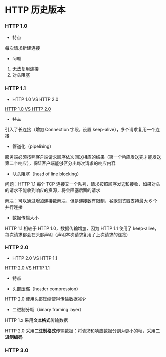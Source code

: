 # HTTP 历史版本


### HTTP 1.0

* 特点

每次请求新建连接


* 问题

1. 无法复用连接
2. 对头阻塞


### HTTP 1.1

* HTTP 1.0 VS HTTP 2.0

[HTTP 1.0 VS HTTP 2.0](HTTP%201.0%20和%20HTTP%201.1.png)


* 特点

引入了长连接（增加 Connection 字段，设置 keep-alive），多个请求复用一个连接


* 管道化（pipelining）

服务端必须按照客户端请求顺序依次回送相应的结果（第一个响应发送完才能发送第二个响应），保证客户端能够区分出每次请求的响应内容


* 队头阻塞（head of line blocking）

问题：HTTP 1.1 每个 TCP 连接又一个队列，请求按照顺序发送和接收，如果对头的请求不能收到响应的资源，将会阻塞后面的请求

解决：可以通过增加连接数解决，但是连接数有限制，谷歌浏览器支持最大 6 个并行连接


* 数据传输大小

HTTP 1.1 相较于 HTTP 1.0，数据传输增加，因为 HTTP 1.1 使用了 keep-alive，每次请求都会在头部声明（声明本次请求复用了上次请求的连接）


### HTTP 2.0

* HTTP 2.0 VS HTTP 1.1

[HTTP 2.0 VS HTTP 1.1](HTTP%201.1%20和%20HTTP%202.0.png)


* 特点




* 头部压缩（header compression）

HTTP 2.0 使用头部压缩使得传输数据减少


* 二进制分帧（binary framing layer）

HTTP 1.x 采用**文本格式**传输数据

HTTP 2.0 采用**二进制格式**传输数据：将请求和响应数据分割为更小的帧，采用**二进制编码**


### HTTP 3.0
